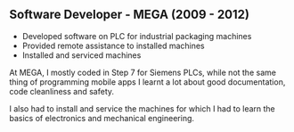 ## Software Developer - MEGA (2009 - 2012)

* Developed software on PLC for industrial packaging machines
* Provided remote assistance to installed machines
* Installed and serviced machines

At MEGA, I mostly coded in Step 7 for Siemens PLCs, while not the same thing of programming mobile apps I learnt a lot about good documentation, code cleanliness and safety.

I also had to install and service the machines for which I had to learn the basics of electronics and mechanical engineering.
